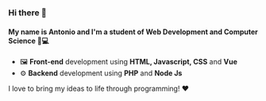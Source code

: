 ### Hi there 👋 ###

#### My name is Antonio and I'm a student of Web Development and Computer Science :pencil::computer: #### 

- :framed_picture: **Front-end** development using **HTML, Javascript, CSS** and **Vue**
- :gear: **Backend** development using **PHP** and **Node Js**

I love to bring my ideas to life through programming! :heart:
